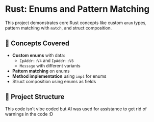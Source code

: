 # Rust: Enums and Pattern Matching

This project demonstrates core Rust concepts like custom `enum` types, pattern matching with `match`, and struct composition.

## 🧠 Concepts Covered

- **Custom enums** with data:
  - `IpAddr::V4` and `IpAddr::V6`
  - `Message` with different variants
- **Pattern matching** on enums
- **Method implementation** using `impl` for enums
- Struct composition using enums as fields

## 📂 Project Structure

This code isn't vibe coded but AI was used for assistance to get rid of warnings in the code :D

